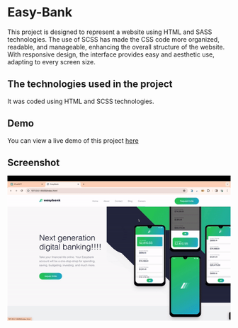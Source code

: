 <h1> Easy-Bank </h1>

This project is designed to represent a website using HTML and SASS technologies. The use of SCSS has made the CSS code more organized, readable, and manageable, enhancing the overall structure of the website. With responsive design, the interface provides easy and aesthetic use, adapting to every screen size.

<h2> The technologies used in the project </h2>

It was coded using HTML and SCSS technologies.

<h2> Demo </h2>

You can view a live demo of this project [here](https://seliinatmaca.github.io/Easy-Bank)

<h2> Screenshot </h2>

![](screen.gif)

